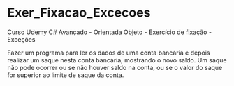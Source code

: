 # Exer_Fixacao_Excecoes
Curso Udemy C# Avançado - Orientada Objeto - Exercício de fixação - Exceções

Fazer um programa para ler os dados de uma conta bancária e depois realizar um  saque nesta conta bancária, mostrando o novo saldo. Um saque não pode ocorrer  ou se não houver saldo na conta, ou se o valor do saque for superior ao limite de  saque da conta.
